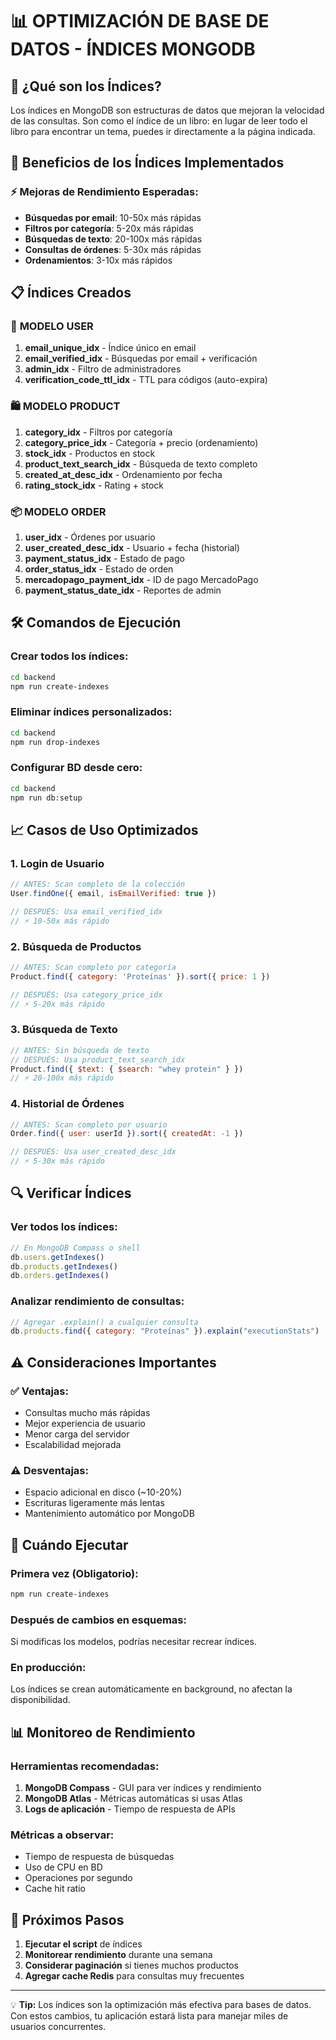 # 📊 OPTIMIZACIÓN DE BASE DE DATOS - ÍNDICES MONGODB

## 🎯 ¿Qué son los Índices?

Los índices en MongoDB son estructuras de datos que mejoran la velocidad de las consultas. Son como el índice de un libro: en lugar de leer todo el libro para encontrar un tema, puedes ir directamente a la página indicada.

## 🚀 Beneficios de los Índices Implementados

### ⚡ **Mejoras de Rendimiento Esperadas:**
- **Búsquedas por email**: 10-50x más rápidas
- **Filtros por categoría**: 5-20x más rápidas  
- **Búsquedas de texto**: 20-100x más rápidas
- **Consultas de órdenes**: 5-30x más rápidas
- **Ordenamientos**: 3-10x más rápidos

## 📋 Índices Creados

### 👤 **MODELO USER**
1. **email_unique_idx** - Índice único en email
2. **email_verified_idx** - Búsquedas por email + verificación
3. **admin_idx** - Filtro de administradores
4. **verification_code_ttl_idx** - TTL para códigos (auto-expira)

### 🛍️ **MODELO PRODUCT**
1. **category_idx** - Filtros por categoría
2. **category_price_idx** - Categoría + precio (ordenamiento)
3. **stock_idx** - Productos en stock
4. **product_text_search_idx** - Búsqueda de texto completo
5. **created_at_desc_idx** - Ordenamiento por fecha
6. **rating_stock_idx** - Rating + stock

### 📦 **MODELO ORDER**
1. **user_idx** - Órdenes por usuario
2. **user_created_desc_idx** - Usuario + fecha (historial)
3. **payment_status_idx** - Estado de pago
4. **order_status_idx** - Estado de orden
5. **mercadopago_payment_idx** - ID de pago MercadoPago
6. **payment_status_date_idx** - Reportes de admin

## 🛠️ Comandos de Ejecución

### **Crear todos los índices:**
```bash
cd backend
npm run create-indexes
```

### **Eliminar índices personalizados:**
```bash
cd backend
npm run drop-indexes
```

### **Configurar BD desde cero:**
```bash
cd backend
npm run db:setup
```

## 📈 Casos de Uso Optimizados

### **1. Login de Usuario**
```javascript
// ANTES: Scan completo de la colección
User.findOne({ email, isEmailVerified: true })

// DESPUÉS: Usa email_verified_idx
// ⚡ 10-50x más rápido
```

### **2. Búsqueda de Productos**
```javascript
// ANTES: Scan completo por categoría
Product.find({ category: 'Proteínas' }).sort({ price: 1 })

// DESPUÉS: Usa category_price_idx
// ⚡ 5-20x más rápido
```

### **3. Búsqueda de Texto**
```javascript
// ANTES: Sin búsqueda de texto
// DESPUÉS: Usa product_text_search_idx
Product.find({ $text: { $search: "whey protein" } })
// ⚡ 20-100x más rápido
```

### **4. Historial de Órdenes**
```javascript
// ANTES: Scan completo por usuario
Order.find({ user: userId }).sort({ createdAt: -1 })

// DESPUÉS: Usa user_created_desc_idx
// ⚡ 5-30x más rápido
```

## 🔍 Verificar Índices

### **Ver todos los índices:**
```javascript
// En MongoDB Compass o shell
db.users.getIndexes()
db.products.getIndexes()
db.orders.getIndexes()
```

### **Analizar rendimiento de consultas:**
```javascript
// Agregar .explain() a cualquier consulta
db.products.find({ category: "Proteínas" }).explain("executionStats")
```

## ⚠️ Consideraciones Importantes

### **✅ Ventajas:**
- Consultas mucho más rápidas
- Mejor experiencia de usuario
- Menor carga del servidor
- Escalabilidad mejorada

### **⚠️ Desventajas:**
- Espacio adicional en disco (~10-20%)
- Escrituras ligeramente más lentas
- Mantenimiento automático por MongoDB

## 🎯 Cuándo Ejecutar

### **Primera vez (Obligatorio):**
```bash
npm run create-indexes
```

### **Después de cambios en esquemas:**
Si modificas los modelos, podrías necesitar recrear índices.

### **En producción:**
Los índices se crean automáticamente en background, no afectan la disponibilidad.

## 📊 Monitoreo de Rendimiento

### **Herramientas recomendadas:**
1. **MongoDB Compass** - GUI para ver índices y rendimiento
2. **MongoDB Atlas** - Métricas automáticas si usas Atlas
3. **Logs de aplicación** - Tiempo de respuesta de APIs

### **Métricas a observar:**
- Tiempo de respuesta de búsquedas
- Uso de CPU en BD
- Operaciones por segundo
- Cache hit ratio

## 🚀 Próximos Pasos

1. **Ejecutar el script** de índices
2. **Monitorear rendimiento** durante una semana
3. **Considerar paginación** si tienes muchos productos
4. **Agregar cache Redis** para consultas muy frecuentes

---

💡 **Tip:** Los índices son la optimización más efectiva para bases de datos. Con estos cambios, tu aplicación estará lista para manejar miles de usuarios concurrentes.